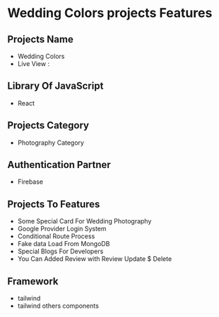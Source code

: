 # Wedding Colors projects Features

## Projects Name

- Wedding Colors
- Live View :

## Library Of JavaScript

- React

## Projects Category

- Photography Category

## Authentication Partner

- Firebase

## Projects To Features

- Some Special Card For Wedding Photography
- Google Provider Login System
- Conditional Route Process
- Fake data Load From MongoDB
- Special Blogs For Developers
- You Can Added Review with Review Update $ Delete

## Framework

- tailwind
- tailwind others components
